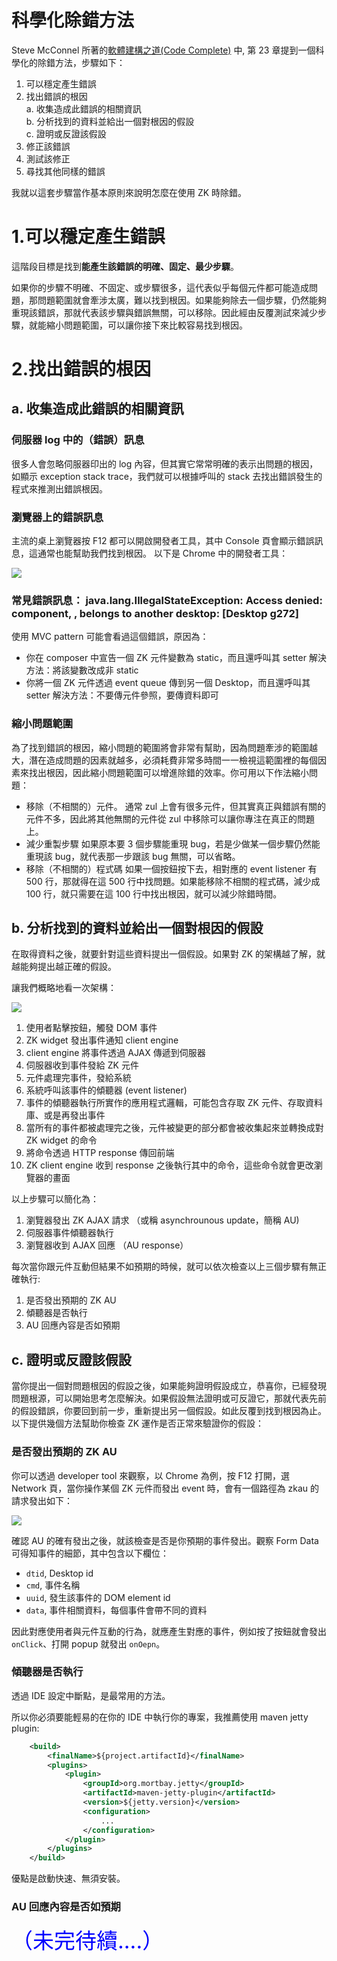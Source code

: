 # 科學化除錯方法
Steve McConnel 所著的[軟體建構之道(Code Complete)](https://g.co/kgs/f4upi7) 中, 第 23 章提到一個科學化的除錯方法，步驟如下：

1. 可以穩定產生錯誤
2. 找出錯誤的根因 <br/>
    a. 收集造成此錯誤的相關資訊<br/>
    b. 分析找到的資料並給出一個對根因的假設<br/>
    c. 證明或反證該假設<br/>
3. 修正該錯誤
4. 測試該修正
5. 尋找其他同樣的錯誤

我就以這套步驟當作基本原則來說明怎麼在使用 ZK 時除錯。

# 1.可以穩定產生錯誤
這階段目標是找到**能產生該錯誤的明確、固定、最少步驟**。

如果你的步驟不明確、不固定、或步驟很多，這代表似乎每個元件都可能造成問題，那問題範圍就會牽涉太廣，難以找到根因。如果能夠除去一個步驟，仍然能夠重現該錯誤，那就代表該步驟與錯誤無關，可以移除。因此經由反覆測試來減少步驟，就能縮小問題範圍，可以讓你接下來比較容易找到根因。


# 2.找出錯誤的根因
## a. 收集造成此錯誤的相關資訊
### 伺服器 log 中的（錯誤）訊息
很多人會忽略伺服器印出的 log 內容，但其實它常常明確的表示出問題的根因，如顯示 exception stack trace，我們就可以根據呼叫的 stack 去找出錯誤發生的程式來推測出錯誤根因。

### 瀏覽器上的錯誤訊息
主流的桌上瀏覽器按 F12 都可以開啟開發者工具，其中 Console 頁會顯示錯誤訊息，這通常也能幫助我們找到根因。
以下是 Chrome 中的開發者工具：

![]({{site.baseurl}}/assets/consoleTab.png)

### 常見錯誤訊息： java.lang.IllegalStateException: Access denied: component, <Listcell z_27_b53>, belongs to another desktop: [Desktop g272]
使用 MVC pattern 可能會看過這個錯誤，原因為：
* 你在 composer 中宣告一個 ZK 元件變數為 static，而且還呼叫其 setter
解決方法：將該變數改成非 static
* 你將一個 ZK 元件透過 event queue 傳到另一個 Desktop，而且還呼叫其 setter
解決方法：不要傳元件參照，要傳資料即可



### 縮小問題範圍
為了找到錯誤的根因，縮小問題的範圍將會非常有幫助，因為問題牽涉的範圍越大，潛在造成問題的因素就越多，必須耗費非常多時間一一檢視這範圍裡的每個因素來找出根因，因此縮小問題範圍可以增進除錯的效率。你可用以下作法縮小問題：

* 移除（不相關的）元件。
通常 zul 上會有很多元件，但其實真正與錯誤有關的元件不多，因此將其他無關的元件從 zul 中移除可以讓你專注在真正的問題上。
* 減少重製步驟
如果原本要 3 個步驟能重現 bug，若是少做某一個步驟仍然能重現該 bug，就代表那一步跟該 bug 無關，可以省略。
* 移除（不相關的）程式碼
如果一個按鈕按下去，相對應的 event listener 有 500 行，那就得在這 500 行中找問題。如果能移除不相關的程式碼，減少成 100 行，就只需要在這 100 行中找出根因，就可以減少除錯時間。


## b. 分析找到的資料並給出一個對根因的假設
在取得資料之後，就要針對這些資料提出一個假設。如果對 ZK 的架構越了解，就越能夠提出越正確的假設。

讓我們概略地看一次架構：

![]({{site.baseurl}}/assets/architecture.png)

1. 使用者點擊按鈕，觸發 DOM 事件
2. ZK widget 發出事件通知 client engine
3. client engine 將事件透過 AJAX 傳遞到伺服器
4. 伺服器收到事件發給 ZK 元件
5. 元件處理完事件，發給系統
6. 系統呼叫該事件的傾聽器 (event listener)
7. 事件的傾聽器執行所實作的應用程式邏輯，可能包含存取 ZK 元件、存取資料庫、或是再發出事件
8. 當所有的事件都被處理完之後，元件被變更的部分都會被收集起來並轉換成對 ZK widget 的命令
9. 將命令透過 HTTP response 傳回前端
10. ZK client engine 收到 response 之後執行其中的命令，這些命令就會更改瀏覽器的畫面

以上步驟可以簡化為：

1. 瀏覽器發出 ZK AJAX 請求 （或稱 asynchrounous update，簡稱 AU)
2. 伺服器事件傾聽器執行
3. 瀏覽器收到 AJAX 回應 （AU response）

每次當你跟元件互動但結果不如預期的時候，就可以依次檢查以上三個步驟有無正確執行:

1. 是否發出預期的 ZK AU
2. 傾聽器是否執行
3. AU 回應內容是否如預期


## c. 證明或反證該假設
當你提出一個對問題根因的假設之後，如果能夠證明假設成立，恭喜你，已經發現問題根源，可以開始思考怎麼解決。如果假設無法證明或可反證它，那就代表先前的假設錯誤，你要回到前一步，重新提出另一個假設。如此反覆到找到根因為止。以下提供幾個方法幫助你檢查 ZK 運作是否正常來驗證你的假設：

### 是否發出預期的 ZK AU
你可以透過 developer tool 來觀察，以 Chrome 為例，按 F12 打開，選 Network 頁，當你操作某個 ZK 元件而發出 event 時，會有一個路徑為 zkau 的請求發出如下：

![]({{site.baseurl}}/assets/auEvent.png)

確認 AU 的確有發出之後，就該檢查是否是你預期的事件發出。觀察 Form Data 可得知事件的細節，其中包含以下欄位：

* `dtid`, Desktop id
* `cmd`, 事件名稱
* `uuid`, 發生該事件的 DOM element id
* `data`, 事件相關資料，每個事件會帶不同的資料

因此對應使用者與元件互動的行為，就應產生對應的事件，例如按了按鈕就會發出 `onClick`、打開 popup 就發出 `onOepn`。



### 傾聽器是否執行

透過 IDE 設定中斷點，是最常用的方法。

所以你必須要能輕易的在你的 IDE 中執行你的專案，我推薦使用 maven jetty plugin:

```xml
	<build>
		<finalName>${project.artifactId}</finalName>
		<plugins>
			<plugin>
				<groupId>org.mortbay.jetty</groupId>
				<artifactId>maven-jetty-plugin</artifactId>
				<version>${jetty.version}</version>
				<configuration>
					...
				</configuration>
			</plugin>
		</plugins>
	</build>
```
優點是啟動快速、無須安裝。

### AU 回應內容是否如預期

<span style="font-size:34px; color:blue">
（未完待續....）
</span>
